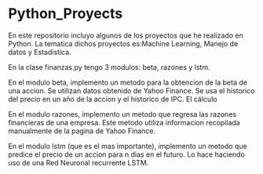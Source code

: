 # Python_Proyects

En este repositorio incluyo algunos de los proyectos que he realizado en Python. La tematica dichos proyectos es:Machine Learning, Manejo de datos y Estadistica. 


En la clase finanzas.py tengo 3 modulos: beta, razones y lstm.

En el modulo beta, implemento un metodo para la obtencion de la beta de una accion. Se utilizan datos obtenido de Yahoo Finance. Se usa el historico del precio en un año de la accion y el historico de IPC. El cálculo

En el modulo razones, implemento un metodo que regresa las razones financieras de una empresa. Este metodo utiliza informacion recopilada manualmente de la pagina de Yahoo Finance. 

En el modulo lstm (que es el mas importante), implemento un metodo que predice el precio de un accion para n dias en el futuro. Lo hace haciendo uso de una Red Neuronal recurrente LSTM. 
